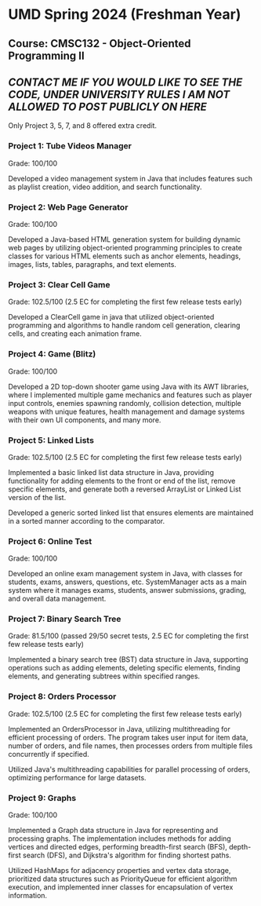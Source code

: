 # UMD Spring 2024 (Freshman Year)
## Course: CMSC132 - Object-Oriented Programming II

## ***CONTACT ME IF YOU WOULD LIKE TO SEE THE CODE, UNDER UNIVERSITY RULES I AM NOT ALLOWED TO POST PUBLICLY ON HERE***

Only Project 3, 5, 7, and 8 offered extra credit.

### Project 1: Tube Videos Manager
Grade: 100/100

Developed a video management system in Java that includes features such as playlist creation, video addition, and search functionality.

### Project 2: Web Page Generator
Grade: 100/100

Developed a Java-based HTML generation system for building dynamic web pages by utilizing object-oriented programming principles to create classes for various HTML elements such as anchor elements, headings, images, lists, tables, paragraphs, and text elements.

### Project 3: Clear Cell Game
Grade: 102.5/100 (2.5 EC for completing the first few release tests early)

Developed a ClearCell game in java that utilized object-oriented programming and algorithms to handle random cell generation, clearing cells, and creating each animation frame.

### Project 4: Game (Blitz)
Grade: 100/100

Developed a 2D top-down shooter game using Java with its AWT libraries, where I implemented multiple game mechanics and features such as player input controls, enemies spawning randomly, collision detection, multiple weapons with unique features, health management and damage systems with their own UI components, and many more.

### Project 5: Linked Lists
Grade: 102.5/100 (2.5 EC for completing the first few release tests early)

Implemented a basic linked list data structure in Java, providing functionality for adding elements to the front or end of the list, remove specific elements, and generate both a reversed ArrayList or Linked List version of the list.

Developed a generic sorted linked list that ensures elements are maintained in a sorted manner according to the comparator.

### Project 6: Online Test
Grade: 100/100

Developed an online exam management system in Java, with classes for students, exams, answers, questions, etc. SystemManager acts as a main system where it manages exams, students, answer submissions, grading, and overall data management. 

### Project 7: Binary Search Tree
Grade: 81.5/100 (passed 29/50 secret tests, 2.5 EC for completing the first few release tests early)

Implemented a binary search tree (BST) data structure in Java, supporting operations such as adding elements, deleting specific elements, finding elements, and generating subtrees within specified ranges.

### Project 8: Orders Processor
Grade: 102.5/100 (2.5 EC for completing the first few release tests early)

Implemented an OrdersProcessor in Java, utilizing multithreading for efficient processing of orders. The program takes user input for item data, number of orders, and file names, then processes orders from multiple files concurrently if specified.

Utilized Java's multithreading capabilities for parallel processing of orders, optimizing performance for large datasets.

### Project 9: Graphs
Grade: 100/100

Implemented a Graph data structure in Java for representing and processing graphs. The implementation includes methods for adding vertices and directed edges, performing breadth-first search (BFS), depth-first search (DFS), and Dijkstra's algorithm for finding shortest paths.

Utilized HashMaps for adjacency properties and vertex data storage, prioritized data structures such as PriorityQueue for efficient algorithm execution, and implemented inner classes for encapsulation of vertex information.
